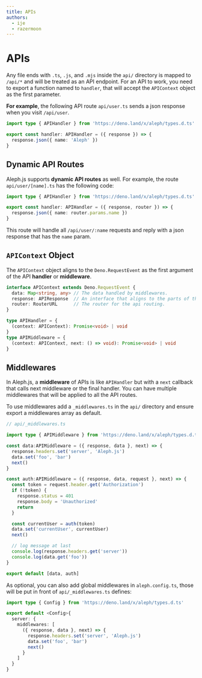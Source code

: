 ```yaml
---
title: APIs
authors:
  - ije
  - razermoon
---
```


# APIs

Any file ends with `.ts`, `.js`, and `.mjs` inside the `api/` directory is mapped to `/api/*` and will be treated as an API endpoint. For an API to work, you need to export a function named to `handler`, that will accept the `APIContext` object as the first parameter.

**For example**, the following API route `api/user.ts` sends a json response when you visit `/api/user`.

```typescript
import type { APIHandler } from 'https://deno.land/x/aleph/types.d.ts'

export const handler: APIHandler = ({ response }) => {
  response.json({ name: 'Aleph' })
}
```

## Dynamic API Routes

Aleph.js supports **dynamic API routes** as well. For example, the route `api/user/[name].ts` has the following code:

```typescript
import type { APIHandler } from 'https://deno.land/x/aleph/types.d.ts'

export const handler: APIHandler = ({ response, router }) => {
  response.json({ name: router.params.name })
}
```

This route will handle all `/api/user/:name` requests and reply with a json response that has the `name` param.

## `APIContext` Object

The `APIContext` object aligns to the `Deno.RequestEvent` as the first argument of the API **handler** or **middleware**.

```ts
interface APIContext extends Deno.RequestEvent {
  data: Map<string, any> // The data handled by middlewares.
  response: APIResponse  // An interface that aligns to the parts of the `Response` with helper methods
  router: RouterURL      // The router for the api routing.
}

type APIHandler = {
  (context: APIContext): Promise<void> | void
}
type APIMiddleware = {
  (context: APIContext, next: () => void): Promise<void> | void
}
```

## Middlewares

In Aleph.js, a **middleware** of APIs is like `APIHandler` but with a `next` callback that calls next middleware or the final handler. You can have multiple middlewares that will be applied to all the API routes. 

To use middlewares add a `_middlewares.ts` in the `api/` directory and ensure export a middlewares array as default.

```ts
// api/_middlewares.ts

import type { APIMiddleware } from 'https://deno.land/x/aleph/types.d.ts'

const data:APIMiddleware = ({ response, data }, next) => {
  response.headers.set('server', 'Aleph.js')
  data.set('foo', 'bar')
  next()
}

const auth:APIMiddleware = ({ response, data, request }, next) => {
  const token = request.header.get('Authorization')
  if (!token) {
    response.status = 401
    response.body = 'Unauthorized'
    return
  }

  const currentUser = auth(token)
  data.set('currentUser', currentUser)
  next()

  // log message at last
  console.log(response.headers.get('server'))
  console.log(data.get('foo'))
}

export default [data, auth]
```

As optional, you can also add global middlewares in `aleph.config.ts`, those will be put in front of `api/_middlewares.ts` defines:

```ts
import type { Config } from 'https://deno.land/x/aleph/types.d.ts'

export default <Config>{
  server: {
    middlewares: [
      ({ response, data }, next) => {
        response.headers.set('server', 'Aleph.js')
        data.set('foo', 'bar')
        next()
      }
    ]
  }
}
```
